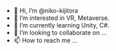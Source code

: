 - 👋 Hi, I’m @niko-kijitora
- 👀 I’m interested in VR, Metaverse.
- 🌱 I’m currently learning Unity, C#.
- 💞️ I’m looking to collaborate on ...
- 📫 How to reach me ...

<!---
niko-kijitora/niko-kijitora is a ✨ special ✨ repository because its `README.md` (this file) appears on your GitHub profile.
You can click the Preview link to take a look at your changes.
--->
